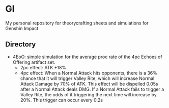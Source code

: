 # GI
My personal repository for theorycrafting sheets and simulations for Genshin Impact

## Directory
* 4EoO: simple simulation for the average proc rate of the 4pc Echoes of Offering artifact set.
  * 2pc effect: ATK +18%
  * 4pc effect: When a Normal Attack hits opponents, there is a 36% chance that it will trigger Valley Rite, which will increase Normal Attack Damage by 70% of ATK. This                 effect will be dispelled 0.05s after a Normal Attack deals DMG. If a Normal Attack fails to trigger a Valley Rite, the odds of it triggering the next                     time will increase by 20%. This trigger can occur every 0.2s
